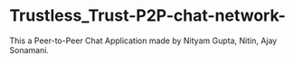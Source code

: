 # Trustless_Trust-P2P-chat-network-
This a Peer-to-Peer Chat Application made by Nityam Gupta, Nitin, Ajay Sonamani.
